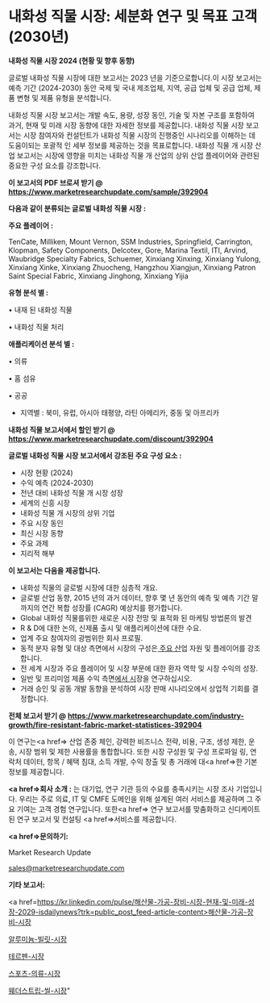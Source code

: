 # 내화성 직물 시장: 세분화 연구 및 목표 고객(2030년)

<strong>내화성 직물 시장 2024 (현황 및 향후 동향)</strong>

글로벌 내화성 직물 시장에 대한 보고서는 2023 년을 기준으로합니다.이 시장 보고서는 예측 기간 (2024-2030) 동안 국제 및 국내 제조업체, 지역, 공급 업체 및 공급 업체, 제품 변형 및 제품 유형을 분석합니다.

내화성 직물 시장 보고서는 개발 속도, 용량, 성장 동인, 기술 및 자본 구조를 포함하여 과거, 현재 및 미래 시장 동향에 대한 자세한 정보를 제공합니다. 내화성 직물 시장 보고서는 시장 참여자와 컨설턴트가 내화성 직물 시장의 진행중인 시나리오를 이해하는 데 도움이되는 포괄적 인 세부 정보를 제공하는 것을 목표로합니다. 내화성 직물 개 시장 산업 보고서는 시장에 영향을 미치는 내화성 직물 개 산업의 상위 산업 플레이어와 관련된 중요한 구성 요소를 강조합니다.



<strong>이 보고서의 PDF 브로셔 받기 @ <a href=https://www.marketresearchupdate.com/sample/392904>https://www.marketresearchupdate.com/sample/392904</a></strong>



<strong>다음과 같이 분류되는 글로벌 내화성 직물 시장 :</strong>



<strong>주요 플레이어 :</strong>

TenCate, Milliken, Mount Vernon, SSM Industries, Springfield, Carrington, Klopman, Safety Components, Delcotex, Gore, Marina Textil, ITI, Arvind, Waubridge Specialty Fabrics, Schuemer, Xinxiang Xinxing, Xinxiang Yulong, Xinxiang Xinke, Xinxiang Zhuocheng, Hangzhou Xiangjun, Xinxiang Patron Saint Special Fabric, Xinxiang Jinghong, Xinxiang Yijia



<strong>유형 분석 별 :</strong>

• 내재 된 내화성 직물

• 내화성 직물 처리



<strong>애플리케이션 분석 별 :</strong>

• 의류

• 홈 섬유

• 공공

<ul>
  <li>지역별 : 북미, 유럽, 아시아 태평양, 라틴 아메리카, 중동 및 아프리카</li>
</ul>


<strong>내화성 직물 보고서에서 할인 받기 @ <a href=https://www.marketresearchupdate.com/discount/392904>https://www.marketresearchupdate.com/discount/392904</a></strong>



<strong>글로벌 내화성 직물 시장 보고서에서 강조된 주요 구성 요소 :</strong>
<ul>
  <li>시장 현황 (2024)</li>
  <li>수익 예측 (2024-2030)</li>
  <li>전년 대비 내화성 직물 개 시장 성장</li>
  <li>세계의 신흥 시장</li>
  <li>내화성 직물 개 시장의 상위 기업</li>
  <li>주요 시장 동인</li>
  <li>최신 시장 동향</li>
  <li>주요 과제</li>
  <li>지리적 해부</li>
</ul>


<strong>이 보고서는 다음을 제공합니다.</strong>
<ul>
  <li>내화성 직물의 글로벌 시장에 대한 심층적 개요.</li>
  <li>글로벌 산업 동향, 2015 년의 과거 데이터, 향후 몇 년 동안의 예측 및 예측 기간 말까지의 연간 복합 성장률 (CAGR) 예상치를 평가합니다.</li>
  <li>Global 내화성 직물를위한 새로운 시장 전망 및 표적화 된 마케팅 방법론의 발견</li>
  <li>R &amp; D에 대한 논의, 신제품 출시 및 애플리케이션에 대한 수요.</li>
  <li>업계 주요 참여자의 광범위한 회사 프로필.</li>
  <li>동적 분자 유형 및 대상 측면에서 시장의 구성은<a href=> 주요 산</a>업 자원 및 플레이어를 강조합니다.</li>
  <li>전 세계 시장과 주요 플레이어 및 시장 부문에 대한 환자 역학 및 시장 수익의 성장.</li>
  <li>일반 및 프리미엄 제품 수익 측면<a href=>에서 시</a>장을 연구하십시오.</li>
  <li>거래 승인 및 공동 개발 동향을 분석하여 시장 판매 시나리오에서 상업적 기회를 결정합니다.</li>
</ul>



<strong>전체 보고서 받기 @ <a href=https://www.marketresearchupdate.com/industry-growth/fire-resistant-fabric-market-statistices-392904>https://www.marketresearchupdate.com/industry-growth/fire-resistant-fabric-market-statistices-392904</a></strong>

이 연구는<a href=> 산업 존중</a> 체인, 강력한 비즈니스 전략, 비용, 구조, 생성 제한, 운송, 시장 범위 및 제한 사용률을 통합합니다. 또한 시장 구성원 및 구성 프로파일 링, 연락처 데이터, 항목 / 혜택 침대, 소득 개발, 수익 창출 및 총 거래에 대<a href=>한 기본 </a>정보를 제공합니다.



<strong><a href=>회사 소</a>개 :</strong>
는 대기업, 연구 기관 등의 수요를 충족시키는 시장 조사 기업입니다. 우리는 주로 의료, IT 및 CMFE 도메인을 위해 설계된 여러 서비스를 제공하며 그 주요 기여는 고객 경험 연구입니다. 또한<a href=> 연구 보</a>고서를 맞춤화하고 신디케이트 된 연구 보고서 및 컨설팅 <a href=>서비스</a>를 제공합니다.



<strong><a href=>문의하기:</a></strong>

Market Research Update

sales@marketresearchupdate.com



<strong>기타 보고서:</strong>

<a href=https://kr.linkedin.com/pulse/해산물-가공-장비-시장-현재-및-미래-성장-2029-isdailynews?trk=public_post_feed-article-content>해산물-가공-장비-시장</a>

<a href=https://www.linkedin.com/pulse/알루미늄-빌릿-시장-동향-및-성장-전망-consumer-connection-compendium-ana/>알루미늄-빌릿-시장</a>

<a href=https://www.linkedin.com/pulse/테르펜-시장-현재-및-미래-성장-2029-isdailynews-dtfqc/>테르펜-시장</a>

<a href=https://www.linkedin.com/pulse/스포츠-의류-시장-동향-및-성장-전망-analytics-alchemy-360-analysis-yyy4f/>스포츠-의류-시장</a>

<a href=https://www.linkedin.com/pulse/웨더스트립-씰-시장-동향-및-성장-전망-consumer-connection-chronicles-24--wvbyc/>웨더스트립-씰-시장</a>"
